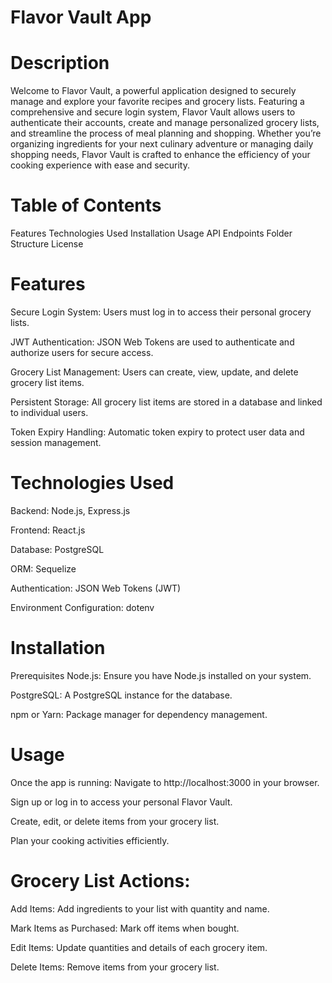 # Flavor Vault App

# Description
Welcome to Flavor Vault, a powerful application designed to securely manage and explore your favorite recipes and grocery lists. Featuring a comprehensive and secure login system, Flavor Vault allows users to authenticate their accounts, create and manage personalized grocery lists, and streamline the process of meal planning and shopping. Whether you’re organizing ingredients for your next culinary adventure or managing daily shopping needs, Flavor Vault is crafted to enhance the efficiency of your cooking experience with ease and security.

# Table of Contents
Features
Technologies Used
Installation
Usage
API Endpoints
Folder Structure
License

# Features
Secure Login System: Users must log in to access their personal grocery lists.

JWT Authentication: JSON Web Tokens are used to authenticate and authorize users for secure access.

Grocery List Management: Users can create, view, update, and delete grocery list items.

Persistent Storage: All grocery list items are stored in a database and linked to individual users.

Token Expiry Handling: Automatic token expiry to protect user data and session management.

# Technologies Used
Backend: Node.js, Express.js

Frontend: React.js

Database: PostgreSQL

ORM: Sequelize

Authentication: JSON Web Tokens (JWT)

Environment Configuration: dotenv

# Installation

Prerequisites
Node.js: Ensure you have Node.js installed on your system.

PostgreSQL: A PostgreSQL instance for the database.

npm or Yarn: Package manager for dependency management.

# Usage

Once the app is running:
Navigate to http://localhost:3000 in your browser.

Sign up or log in to access your personal Flavor Vault.

Create, edit, or delete items from your grocery list.

Plan your cooking activities efficiently.

# Grocery List Actions:
Add Items: Add ingredients to your list with quantity and name.

Mark Items as Purchased: Mark off items when bought.

Edit Items: Update quantities and details of each grocery item.

Delete Items: Remove items from your grocery list.

